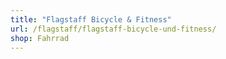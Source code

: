 ```yaml
---
title: "Flagstaff Bicycle & Fitness"
url: /flagstaff/flagstaff-bicycle-und-fitness/
shop: Fahrrad
---
```

